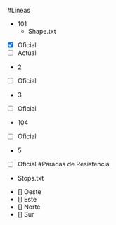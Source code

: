 #Líneas
* 101
  * Shape.txt
- [X] Oficial
- [ ] Actual
* 2
- [ ] Oficial
* 3
- [ ] Oficial
* 104
- [ ] Oficial
* 5
- [ ] Oficial
#Paradas de Resistencia
* Stops.txt
- [] Oeste
- [] Este
- [] Norte
- [] Sur
